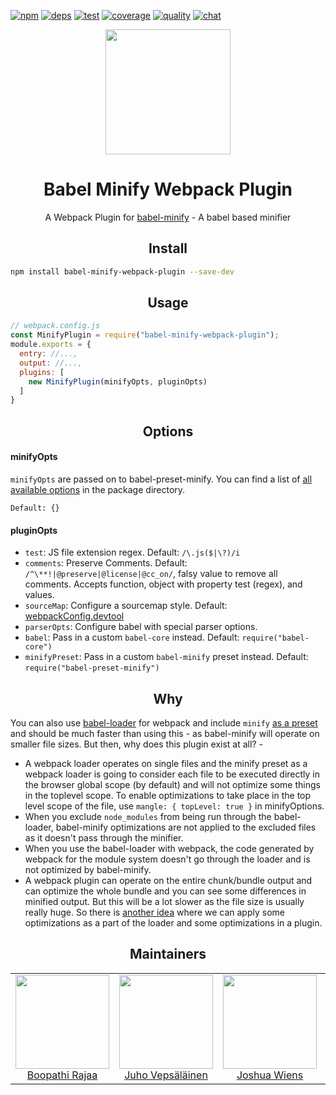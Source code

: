 [![npm][npm]][npm-url]
[![deps][deps]][deps-url]
[![test][test]][test-url]
[![coverage][cover]][cover-url]
[![quality][quality]][quality-url]
[![chat][chat]][chat-url]

<div align="center">
  <!-- replace with accurate logo e.g from https://worldvectorlogo.com/ -->
  <a href="https://github.com/webpack/webpack">
    <img width="200" height="200" vspace="" hspace="25"
      src="https://cdn.rawgit.com/webpack/media/e7485eb2/logo/icon.svg">
  </a>
  <h1>Babel Minify Webpack Plugin</h1>
  <p>A Webpack Plugin for <a href="https://github.com/babel/minify">babel-minify</a> - A babel based minifier<p>
</div>

<h2 align="center">Install</h2>

```bash
npm install babel-minify-webpack-plugin --save-dev
```

<h2 align="center">Usage</h2>

```js
// webpack.config.js
const MinifyPlugin = require("babel-minify-webpack-plugin");
module.exports = {
  entry: //...,
  output: //...,
  plugins: [
    new MinifyPlugin(minifyOpts, pluginOpts)
  ]
}
```

<h2 align="center">Options</h2>

#### minifyOpts

`minifyOpts` are passed on to babel-preset-minify. You can find a list of [all available options](https://github.com/babel/minify/tree/master/packages/babel-preset-minify#options) in the package directory.

`Default: {}`

#### pluginOpts

+ `test`: JS file extension regex. Default: `/\.js($|\?)/i`
+ `comments`: Preserve Comments. Default: `/^\**!|@preserve|@license|@cc_on/`, falsy value to remove all comments. Accepts function, object with property test (regex), and values.
+ `sourceMap`: Configure a sourcemap style. Default: [webpackConfig.devtool](https://webpack.js.org/configuration/devtool/)
+ `parserOpts`: Configure babel with special parser options.
+ `babel`: Pass in a custom `babel-core` instead. Default: `require("babel-core")`
+ `minifyPreset`: Pass in a custom `babel-minify` preset instead. Default: `require("babel-preset-minify")`

<h2 align="center">Why</h2>

You can also use [babel-loader](https://github.com/babel/babel-loader) for webpack and include `minify` [as a preset](https://github.com/babel/minify#babel-preset) and should be much faster than using this - as babel-minify will operate on smaller file sizes. But then, why does this plugin exist at all? -

+ A webpack loader operates on single files and the minify preset as a webpack loader is going to consider each file to be executed directly in the browser global scope (by default) and will not optimize some things in the toplevel scope. To enable optimizations to take place in the top level scope of the file, use `mangle: { topLevel: true }` in minifyOptions.
+ When you exclude `node_modules` from being run through the babel-loader, babel-minify optimizations are not applied to the excluded files as it doesn't pass through the minifier.
+ When you use the babel-loader with webpack, the code generated by webpack for the module system doesn't go through the loader and is not optimized by babel-minify.
+ A webpack plugin can operate on the entire chunk/bundle output and can optimize the whole bundle and you can see some differences in minified output. But this will be a lot slower as the file size is usually really huge. So there is [another idea](https://github.com/webpack-contrib/babel-minify-webpack-plugin/issues/8) where we can apply some optimizations as a part of the loader and some optimizations in a plugin.

<h2 align="center">Maintainers</h2>

<table>
  <tbody>
    <tr>
      <td align="center">
        <img width="150" height="150"
        src="https://avatars2.githubusercontent.com/u/294474?v=3&s=150">
        </br>
        <a href="https://github.com/boopathi">Boopathi Rajaa</a>
      </td>
      <td align="center">
        <img width="150" height="150"
        src="https://avatars3.githubusercontent.com/u/166921?v=3&s=150">
        </br>
        <a href="https://github.com/bebraw">Juho Vepsäläinen</a>
      </td>
      <td align="center">
        <img width="150" height="150"
        src="https://avatars2.githubusercontent.com/u/8420490?v=3&s=150">
        </br>
        <a href="https://github.com/d3viant0ne">Joshua Wiens</a>
      </td>
      <td align="center">
        <img width="150" height="150"
        src="https://avatars3.githubusercontent.com/u/533616?v=3&s=150">
        </br>
        <a href="https://github.com/SpaceK33z">Kees Kluskens</a>
      </td>
      <td align="center">
        <img width="150" height="150"
        src="https://avatars3.githubusercontent.com/u/3408176?v=3&s=150">
        </br>
        <a href="https://github.com/TheLarkInn">Sean Larkin</a>
      </td>
    </tr>
  <tbody>
</table>

[npm]: https://img.shields.io/npm/v/babel-minify-webpack-plugin.svg
[npm-url]: https://npmjs.com/package/babel-minify-webpack-plugin

[deps]: https://david-dm.org/webpack-contrib/babel-minify-webpack-plugin.svg
[deps-url]: https://david-dm.org/webpack-contrib/babel-minify-webpack-plugin

[chat]: https://img.shields.io/badge/gitter-webpack%2Fwebpack-brightgreen.svg
[chat-url]: https://gitter.im/webpack/webpack

[test]: https://travis-ci.org/webpack-contrib/babel-minify-webpack-plugin.svg?branch=master
[test-url]: https://travis-ci.org/webpack-contrib/babel-minify-webpack-plugin

[cover]: https://codecov.io/gh/webpack-contrib/babel-minify-webpack-plugin/branch/master/graph/badge.svg
[cover-url]: https://codecov.io/gh/webpack-contrib/babel-minify-webpack-plugin

[quality]: https://www.bithound.io/github/webpack-contrib/babel-minify-webpack-plugin/badges/score.svg
[quality-url]: https://www.bithound.io/github/webpack-contrib/babel-minify-webpack-plugin
